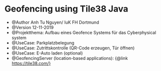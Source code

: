 # Geofencing using Tile38 Java
 
 * @Author Anh Tu Nguyen/ IuK FH Dortmund
 * @Version 12-11-2019
 * @Projektthema: Aufbau eines Geofence Systems für das Cyberphysical system
 * @UseCase: Parkplatzbelegung
 * @UseCase: Zutrittskontrolle (QR-Code erzeugen, Tür öffnen)
 * @UseCase: E-Auto laden (optional)
 * @GeofencingServer (location-based applications): {@link https://tile38.com/}
